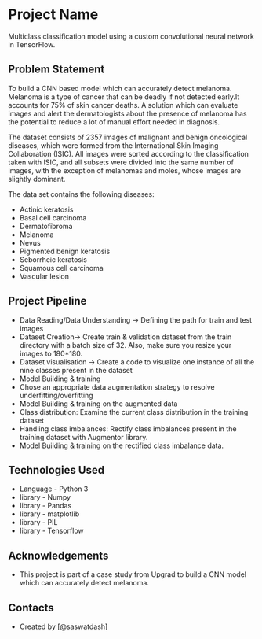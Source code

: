 # Project Name
 Multiclass classification model using a custom convolutional neural network in TensorFlow.

## Problem Statement
To build a CNN based model which can accurately detect melanoma. Melanoma is a type of cancer that can be deadly if not detected early.It accounts for 75% of skin cancer deaths. 
A solution which can evaluate images and alert the dermatologists about the presence of melanoma has the potential to reduce a lot of manual effort needed in diagnosis.

The dataset consists of 2357 images of malignant and benign oncological diseases, which were formed from the International Skin Imaging Collaboration (ISIC). 
All images were sorted according to the classification taken with ISIC, and all subsets were divided into the same number of images, with the exception of melanomas and moles, whose images are slightly dominant.

The data set contains the following diseases:

* Actinic keratosis
* Basal cell carcinoma
* Dermatofibroma
* Melanoma
* Nevus
* Pigmented benign keratosis
* Seborrheic keratosis
* Squamous cell carcinoma
* Vascular lesion

## Project Pipeline
* Data Reading/Data Understanding → Defining the path for train and test images 
* Dataset Creation→ Create train & validation dataset from the train directory with a batch size of 32. Also, make sure you resize your images to 180*180.
* Dataset visualisation → Create a code to visualize one instance of all the nine classes present in the dataset 
* Model Building & training
* Chose an appropriate data augmentation strategy to resolve underfitting/overfitting 
* Model Building & training on the augmented data
* Class distribution: Examine the current class distribution in the training dataset 
* Handling class imbalances: Rectify class imbalances present in the training dataset with Augmentor library.
* Model Building & training on the rectified class imbalance data.

## Technologies Used
- Language - Python 3
- library - Numpy
- library - Pandas
- library - matplotlib
- library - PIL
- library - Tensorflow

## Acknowledgements
- This project is part of a case study from Upgrad to build a CNN model which can accurately detect melanoma.


## Contacts
- Created by [@saswatdash]

